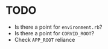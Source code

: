 TODO
====
* Is there a point for `environment.rb`?
* Is there a point for `CORVID_ROOT`?
* Check `APP_ROOT` reliance
